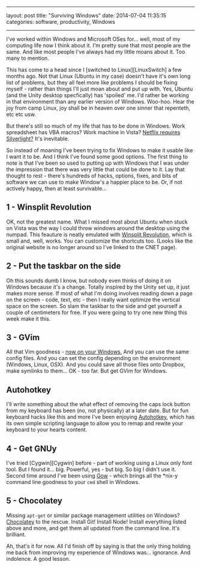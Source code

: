 
---
layout: post
title:  "Surviving Windows"
date:   2014-07-04 11:35:15
categories: software, productivity, Windows

---

I've worked within Windows and Microsoft OSes for... well, most of my computing life now I think about it. I'm pretty sure that most people are the same. And like most people I've always had my little moans about it. Too many to mention.

This has come to a head since I [switched to Linux][LinuxSwitch] a few months ago. Not that Linux (Ubuntu in my case) doesn't have it's own long list of problems, but they all feel more like problems I should be fixing myself - rather than things I'll just moan about and put up with. Yes, Ubuntu (and the Unity desktop specfically) has 'spoiled' me. I'd rather be working in that environment than any earlier version of Windows. Woo-hoo. Hear the joy from camp Linux, joy shall be in heaven over one sinner that repenteth, etc etc usw.

But there's still so much of my life that has to be done in Windows. Work spreadsheet has VBA macros? Work machine in Vista? [Netflix requires Silverlight?][Netflix] It's inevitable.

So instead of moaning I've been trying to fix Windows to make it usable like I want it to be. And I think I've found some good options. The first thing to note is that I've been so used to putting up with Windows that I was under the impression that there was very little that could be done to it. Lay that thought to rest - there's hundreds of hacks, options, fixes, and bits of software we can use to make Window's a happier place to be. Or, if not actively happy, then at least survivable...

1 - Winsplit Revolution
-----------------------

OK, not the greatest name. What I missed most about Ubuntu when stuck on Vista was the way I could throw windows around the desktop using the numpad. This feauture is neatly emulated with [Winsplit Revolution][WSRev], which is small and, well, works. You can customize the shortcuts too. (Looks like the original website is no longer around so I've linked to the CNET page).

2 - Put the taskbar on the side
-------------------------------

Oh this sounds dumb I know, but nobody even thinks of doing it on Windows because it's a change. Totally inspired by the Unity set up, it just makes more sense. If most of what I'm doing involves reading down a page on the screen - code, text, etc - then I really want optimize the vertical space on the screen. So slam the taskbar to the side and get yourself a couple of centimeters for free. If you were going to try one new thing this week make it this.

3 - GVim
--------

All that Vim goodness - [now on your Windows.][GVimWin] And you can use the same config files. And you can set the config depending on the environment (Windows, Linux, OSX). And you could save all those files onto Dropbox, make symlinks to them... OK - too far. But get GVim for Windows.

Autohotkey
----------

I'll write something about the what effect of removing the caps lock button from
my keyboard has been (no, not physically) at a later date. But for fun keyboard
hacks like this and more I've been enjoying [Autohotkey][AHkey], which has its own simple
scripting language to allow you to remap and rewite your keyboard to your hearts
content.

4 - Get GNUy
------------

I've tried [Cygwin][Cygwin] before - part of working using a Linux only font tool. But I found it... big. Powerful, yes - but big. So big I didn't use it. Second time around I've been using [Gow][Gow] - which brings all the \*nix-y command line goodness to your `cmd` shell in Windows.

5 - Chocolatey
--------------

Missing `apt-get` or similar package management utilities on Windows? [Chocolatey][Chocolatey] to the rescue. Install Git! Install Node! Install everything listed above and more, and get them all updated from the command line. It's brilliant.

Ah, that's it for now. All I'd finish off by saying is that the only thing
holding me back from improving my experience of Windows was... ignorance. And
indolence. A good lesson.

[Gow]: https://github.com/bmatzelle/gow/wiki
[Chocolatey]: http://chocolatey.org/
[WSRev]: http://download.cnet.com/WinSplit-Revolution/3000-2072_4-10971915.html
[GVimWin]: http://www.vim.org/download.php#pc
[AHkey]: http://www.autohotkey.com/
[Netflix]: https://launchpad.net/pipelight